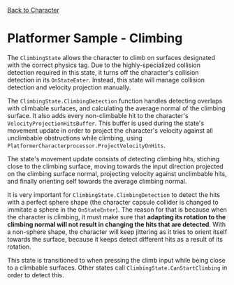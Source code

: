 

[Back to Character](../character)

# Platformer Sample - Climbing

The `ClimbingState` allows the character to climb on surfaces designated with the correct physics tag. Due to the highly-specialized collision detection required in this state, it turns off the character's collision detection in its `OnStateEnter`. Instead, this state will manage collision detection and velocity projection manually.

The `ClimbingState.ClimbingDetection` function handles detecting overlaps with climbable surfaces, and calculating the average normal of the climbing surface. It also adds every non-climbable hit to the character's `VelocityProjectionHitsBuffer`. This buffer is used during the state's movement update in order to project the character's velocity against all unclimbable obstructions while climbing, using `PlatformerCharacterprocessor.ProjectVelocityOnHits`.

The state's movement update consists of detecting climbing hits, stiching close to the climbing surface, moving towards the input direction projected on the climbing surface normal, projecting velocity against unclimbable hits, and finally orienting self towards the average climbing normal.

It is very important for `ClimbingState.ClimbingDetection` to detect the hits with a perfect sphere shape (the character capsule collider is changed to immitate a sphere in the `OnStateEnter`). The reason for that is because when the character is climbing, it must make sure that **adapting its rotation to the climbing normal will not result in changing the hits that are detected**. With a non-sphere shape, the character will keep jittering as it tries to orient itself towards the surface, because it keeps detect different hits as a result of its rotation.

This state is transitioned to when pressing the climb input while being close to a climbable surfaces. Other states call `ClimbingState.CanStartClimbing` in order to detect this.